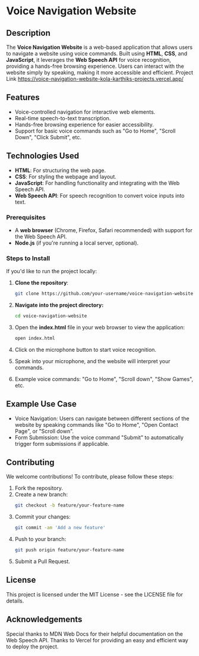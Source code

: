 # Voice Navigation Website

## Description
The **Voice Navigation Website** is a web-based application that allows users to navigate a website using voice commands. Built using **HTML**, **CSS**, and **JavaScript**, it leverages the **Web Speech API** for voice recognition, providing a hands-free browsing experience. Users can interact with the website simply by speaking, making it more accessible and efficient.
Project Link https://voice-navigation-website-kola-karthiks-projects.vercel.app/

## Features
- Voice-controlled navigation for interactive web elements.
- Real-time speech-to-text transcription.
- Hands-free browsing experience for easier accessibility.
- Support for basic voice commands such as "Go to Home", "Scroll Down", "Click Submit", etc.

## Technologies Used
- **HTML**: For structuring the web page.
- **CSS**: For styling the webpage and layout.
- **JavaScript**: For handling functionality and integrating with the Web Speech API.
- **Web Speech API**: For speech recognition to convert voice inputs into text.

### Prerequisites
- A **web browser** (Chrome, Firefox, Safari recommended) with support for the Web Speech API.
- **Node.js** (if you're running a local server, optional).

### Steps to Install
If you'd like to run the project locally:

1. **Clone the repository**:
   ```bash
   git clone https://github.com/your-username/voice-navigation-website.git
2. **Navigate into the project directory:**
   ```bash
   cd voice-navigation-website
   
3. Open the **index.html** file in your web browser to view the application:
   ```bash
   open index.html

4. Click on the microphone button to start voice recognition.

5. Speak into your microphone, and the website will interpret your commands.

6. Example voice commands: "Go to Home", "Scroll down", "Show Games", etc.

## Example Use Case

- Voice Navigation: Users can navigate between different sections of the website by speaking commands like "Go to Home", "Open Contact Page", or "Scroll down".
- Form Submission: Use the voice command "Submit" to automatically trigger form submissions if applicable.

## Contributing
We welcome contributions! To contribute, please follow these steps:

1. Fork the repository.
2. Create a new branch:
   ```bash
   git checkout -b feature/your-feature-name
3. Commit your changes:
   ```bash
   git commit -am 'Add a new feature'
4. Push to your branch:
   ```bash
   git push origin feature/your-feature-name
5. Submit a Pull Request.

## License
This project is licensed under the MIT License - see the LICENSE file for details.

## Acknowledgements
Special thanks to MDN Web Docs for their helpful documentation on the Web Speech API.
Thanks to Vercel for providing an easy and efficient way to deploy the project.
